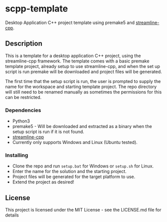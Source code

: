 # scpp-template

Desktop Application C++ project template using premake5 and [streamline-cpp](https://github.com/amayesingnathan/streamline-cpp).

## Description

This is a template for a desktop application C++ project, using the streamline-cpp framework. The template comes with a basic premake template project, 
already setup to use streamline-cpp, and when the set up script is run premake will be downloaded and project files will be generated.

The first time that the setup script is run, the user is prompted to supply the name for the workspace and starting template project. 
The repo directory will still need to be renamed manually as sometimes the permissions for this can be restricted.

### Dependencies

* Python3
* premake5 - Will be downloaded and extracted as a binary when the setup script is run if it is not found.
* [streamline-cpp](https://github.com/amayesingnathan/streamline-cpp)
* Currently only supports Windows and Linux (Ubuntu tested).

### Installing

* Clone the repo and run `setup.bat` for Windows or `setup.sh` for Linux. 
* Enter the name for the solution and the starting project.
* Project files will be generated for the target platform to use.
* Extend the project as desired!

## License

This project is licensed under the MIT License - see the LICENSE.md file for details